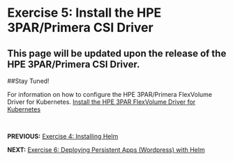 # Exercise 5: Install the HPE 3PAR/Primera CSI Driver

## This page will be updated upon the release of the HPE 3PAR/Primera CSI Driver.

##Stay Tuned!

For information on how to configure the HPE 3PAR/Primera FlexVolume Driver for Kubernetes. [Install the HPE 3PAR FlexVolume Driver for Kubernetes](3par_volume_plugin_install_flexvolume.md)

&nbsp;
&nbsp;
&nbsp;


**PREVIOUS:** [Exercise 4: Installing Helm](install_helm.md)

**NEXT:** [Exercise 6: Deploying Persistent Apps (Wordpress) with Helm](deploy_app_helm.md)
